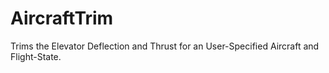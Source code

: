 # AircraftTrim
Trims the Elevator Deflection and Thrust for an User-Specified Aircraft and Flight-State.

